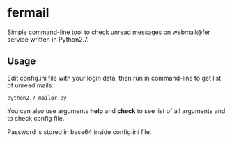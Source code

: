 # fermail
Simple command-line tool to check unread messages on webmail@fer service written in Python2.7.

## Usage

Edit config.ini file with your login data, then run in command-line to get list of unread mails:
```
python2.7 mailer.py
```

You can also use arguments **help** and **check** to see list of all arguments and to check config file.

Password is stored in base64 inside config.ini file.
